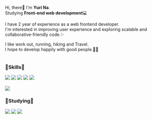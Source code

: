 
Hi, there👋 I'm **Yuri Na**.<br>
Studying **Front-end web development**:computer:

I have 2 year of experience as a web frontend developer. <br>
I'm interested in improving user experience and exploring scalable and collaborative-friendly code.:sparkles:

I like work out, running, hiking and Travel. <br>
I hope to develop happily with good people.:ok_woman:
<br>
<br>

### :deciduous_tree:Skills:deciduous_tree:
<img src="https://img.shields.io/badge/HTML5-E34F26?style=for-the-badge&logo=HTML5&logoColor=white"> <img src="https://img.shields.io/badge/CSS3-1572B6?style=for-the-badge&logo=CSS3&logoColor=white">
<img src="https://img.shields.io/badge/JavaScript-F7DF1E?style=for-the-badge&logo=JavaScript&logoColor=white">
<img src="https://img.shields.io/badge/Vue.js-4FC08D?style=for-the-badge&logo=Vue.js&logoColor=white">
<img src="https://img.shields.io/badge/Scss-CC6699?style=for-the-badge&logo=Sass&logoColor=white">
<br>
<br>
<img src="https://img.shields.io/badge/Git-F05032?style=for-the-badge&logo=Git&logoColor=white">

### :seedling:Studying:seedling: 
<img src="https://img.shields.io/badge/TypeScript-3178C6?style=for-the-badge&logo=TypeScript&logoColor=white"> <img src="https://img.shields.io/badge/Next.js-00DC82?style=for-the-badge&logo=Next.js&logoColor=white"> 
<img src="https://img.shields.io/badge/React-61DAFB?style=for-the-badge&logo=React&logoColor=white">


